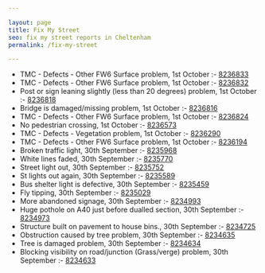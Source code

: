 ```yaml
---

layout: page
title: Fix My Street
seo: fix my street reports in Cheltenham
permalink: /fix-my-street

---
```


<!-- fix_marker starts -->

- TMC - Defects - Other FW6  Surface problem, 1st October :- [8236833](https://www.fixmystreet.com/report/8236833)
- TMC - Defects - Other FW6  Surface problem, 1st October :- [8236832](https://www.fixmystreet.com/report/8236832)
- Post or sign leaning slightly (less than 20 degrees) problem, 1st October :- [8236818](https://www.fixmystreet.com/report/8236818)
- Bridge is damaged/missing problem, 1st October :- [8236816](https://www.fixmystreet.com/report/8236816)
- TMC - Defects - Other FW6  Surface problem, 1st October :- [8236824](https://www.fixmystreet.com/report/8236824)
- No pedestrian crossing, 1st October :- [8236573](https://www.fixmystreet.com/report/8236573)
- TMC - Defects - Vegetation problem, 1st October :- [8236290](https://www.fixmystreet.com/report/8236290)
- TMC - Defects - Other FW6  Surface problem, 1st October :- [8236194](https://www.fixmystreet.com/report/8236194)
- Broken traffic light, 30th September :- [8235968](https://www.fixmystreet.com/report/8235968)
- White lines faded, 30th September :- [8235770](https://www.fixmystreet.com/report/8235770)
- Street light out, 30th September :- [8235752](https://www.fixmystreet.com/report/8235752)
- St lights out again, 30th September :- [8235589](https://www.fixmystreet.com/report/8235589)
- Bus shelter light is defective, 30th September :- [8235459](https://www.fixmystreet.com/report/8235459)
- Fly tipping, 30th September :- [8235029](https://www.fixmystreet.com/report/8235029)
- More abandoned signage, 30th September :- [8234993](https://www.fixmystreet.com/report/8234993)
- Huge pothole on A40 just before dualled section, 30th September :- [8234973](https://www.fixmystreet.com/report/8234973)
- Structure built on pavement to house bins., 30th September :- [8234725](https://www.fixmystreet.com/report/8234725)
- Obstruction caused by tree problem, 30th September :- [8234635](https://www.fixmystreet.com/report/8234635)
- Tree is damaged problem, 30th September :- [8234634](https://www.fixmystreet.com/report/8234634)
- Blocking visibility on road/junction (Grass/verge) problem, 30th September :- [8234633](https://www.fixmystreet.com/report/8234633)

<!-- fix_marker ends -->
